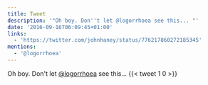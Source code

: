 ```yaml
---
title: Tweet
description: '"Oh boy. Don''t let @logorrhoea see this... "'
date: '2016-09-16T06:09:45+01:00'
links:
  - 'https://twitter.com/johnhaney/status/776217860272185345'
mentions:
  - '@logorrhoea'
---
```

Oh boy. Don't let [@logorrhoea](https://twitter.com/@logorrhoea) see this... 
      {{< tweet 1 0 >}}
    
